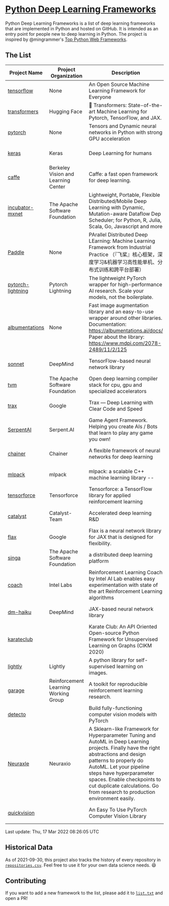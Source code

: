 # [Python Deep Learning Frameworks](https://www.github.com/shimst3r/python-deep-learning-frameworks)

Python Deep Learning Frameworks is a list of deep learning frameworks that are implemented in Python and hosted on GitHub. It is intended as an entry point for people new to deep learning in Python. The project is inspired by @mingrammer's [Top Python Web Frameworks](https://github.com/mingrammer/python-web-framework-stars).

## The List

| Project Name | Project Organization | Description | Stars | Forks | Open Issues | Last Commit |
| ------------ | -------------------- | ----------- | ----: | ----: | ----------: | ----------- |
| [tensorflow](https://tensorflow.org) | None | An Open Source Machine Learning Framework for Everyone | 163643 | 86493 | 2633 | 0 day(s) ago |
| [transformers](https://huggingface.co/transformers) | Hugging Face | 🤗 Transformers: State-of-the-art Machine Learning for Pytorch, TensorFlow, and JAX. | 59484 | 14093 | 478 | 0 day(s) ago |
| [pytorch](https://pytorch.org) | None | Tensors and Dynamic neural networks in Python with strong GPU acceleration | 54668 | 15123 | 11426 | 0 day(s) ago |
| [keras](http://keras.io/) | Keras | Deep Learning for humans | 54650 | 19029 | 309 | 0 day(s) ago |
| [caffe](http://caffe.berkeleyvision.org/) | Berkeley Vision and Learning Center | Caffe: a fast open framework for deep learning. | 32336 | 18966 | 1180 | 0 day(s) ago |
| [incubator-mxnet](https://mxnet.apache.org) | The Apache Software Foundation | Lightweight, Portable, Flexible Distributed/Mobile Deep Learning with Dynamic, Mutation-aware Dataflow Dep Scheduler; for Python, R, Julia, Scala, Go, Javascript and more | 19921 | 6897 | 1984 | 0 day(s) ago |
| [Paddle](http://www.paddlepaddle.org/) | None | PArallel Distributed Deep LEarning: Machine Learning Framework from Industrial Practice （『飞桨』核心框架，深度学习&机器学习高性能单机、分布式训练和跨平台部署） | 17793 | 4348 | 2901 | 0 day(s) ago |
| [pytorch-lightning](https://pytorchlightning.ai) | Pytorch Lightning | The lightweight PyTorch wrapper for high-performance AI research. Scale your models, not the boilerplate. | 17685 | 2225 | 576 | 0 day(s) ago |
| [albumentations](https://albumentations.ai) | None | Fast image augmentation library and an easy-to-use wrapper around other libraries. Documentation:  https://albumentations.ai/docs/ Paper about the library: https://www.mdpi.com/2078-2489/11/2/125 | 9852 | 1268 | 275 | 0 day(s) ago |
| [sonnet](https://sonnet.dev/) | DeepMind | TensorFlow-based neural network library | 9223 | 1319 | 26 | 0 day(s) ago |
| [tvm](https://tvm.apache.org/) | The Apache Software Foundation | Open deep learning compiler stack for cpu, gpu and specialized accelerators | 7835 | 2433 | 380 | 0 day(s) ago |
| [trax](https://github.com/google/trax) | Google | Trax — Deep Learning with Clear Code and Speed | 6815 | 698 | 91 | 0 day(s) ago |
| [SerpentAI](http://serpent.ai) | Serpent.AI | Game Agent Framework. Helping you create AIs / Bots that learn to play any game you own! | 6198 | 725 | 2 | 1 day(s) ago |
| [chainer](https://chainer.org) | Chainer | A flexible framework of neural networks for deep learning | 5667 | 1381 | 9 | 0 day(s) ago |
| [mlpack](https://www.mlpack.org/) | mlpack | mlpack: a scalable C++ machine learning library --  | 3938 | 1417 | 86 | 2 day(s) ago |
| [tensorforce](https://github.com/tensorforce/tensorforce) | Tensorforce | Tensorforce: a TensorFlow library for applied reinforcement learning | 3105 | 523 | 9 | 1 day(s) ago |
| [catalyst](https://catalyst-team.com) | Catalyst-Team | Accelerated deep learning R&D | 2870 | 358 | 3 | 0 day(s) ago |
| [flax](https://github.com/google/flax) | Google | Flax is a neural network library for JAX that is designed for flexibility. | 2762 | 318 | 163 | 1 day(s) ago |
| [singa](https://github.com/apache/singa) | The Apache Software Foundation | a distributed deep learning platform | 2544 | 804 | 37 | 0 day(s) ago |
| [coach](https://intellabs.github.io/coach/) | Intel Labs | Reinforcement Learning Coach by Intel AI Lab enables easy experimentation with state of the art Reinforcement Learning algorithms | 2119 | 426 | 89 | 2 day(s) ago |
| [dm-haiku](https://dm-haiku.readthedocs.io) | DeepMind | JAX-based neural network library | 1796 | 144 | 44 | 1 day(s) ago |
| [karateclub](https://karateclub.readthedocs.io) |  | Karate Club: An API Oriented Open-source Python Framework for Unsupervised Learning on Graphs (CIKM 2020) | 1548 | 188 | 3 | 3 day(s) ago |
| [lightly](https://github.com/lightly-ai/lightly) | Lightly | A python library for self-supervised learning on images. | 1505 | 110 | 57 | 1 day(s) ago |
| [garage](https://github.com/rlworkgroup/garage) | Reinforcement Learning Working Group | A toolkit for reproducible reinforcement learning research. | 1415 | 252 | 223 | 1 day(s) ago |
| [detecto](https://detecto.readthedocs.io/) |  | Build fully-functioning computer vision models with PyTorch | 540 | 91 | 27 | 3 day(s) ago |
| [Neuraxle](https://www.neuraxle.org/) | Neuraxio | A Sklearn-like Framework for Hyperparameter Tuning and AutoML in Deep Learning projects. Finally have the right abstractions and design patterns to properly do AutoML. Let your pipeline steps have hyperparameter spaces. Enable checkpoints to cut duplicate calculations. Go from research to production environment easily. | 507 | 53 | 107 | 7 day(s) ago |
| [quickvision](https://github.com/oke-aditya/quickvision) |  | An Easy To Use PyTorch Computer Vision Library | 48 | 5 | 19 | 2 day(s) ago |

Last update: Thu, 17 Mar 2022 08:26:05 UTC

## Historical Data

As of 2021-09-30, this project also tracks the history of every repository in [`repositories.csv`](./repositories.csv). Feel free to use it for your own data science needs. :smile:

## Contributing

If you want to add a new framework to the list, please add it to [`list.txt`](./python-deep-learning-frameworks/list.txt) and open a PR!